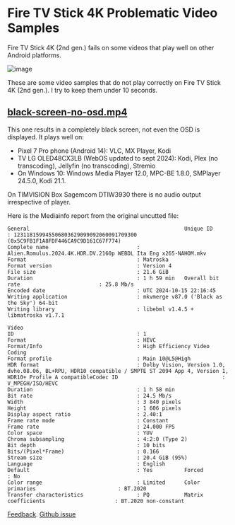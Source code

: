 # Fire TV Stick 4K Problematic Video Samples
Fire TV Stick 4K (2nd gen.) fails on some videos that play well on other Android platforms.

![image](https://github.com/user-attachments/assets/792af13e-5c01-4c28-836d-48ed154abb1a)

These are some video samples that do not play correctly on Fire TV Stick 4K (2nd gen.).
I try to keep them under 10 seconds.

## [black-screen-no-osd.mp4](https://github.com/colemar/fire-tv-stick-4k-problematic-video-samples/raw/refs/heads/main/video/black-screen-no-osd.mp4)
This one results in a completely black screen, not even the OSD is displayed.
It plays well on:
- Pixel 7 Pro phone (Android 14): VLC, MX Player, Kodi
- TV LG OLED48CX3LB (WebOS updated to sept 2024): Kodi, Plex (no transcoding), Jellyfin (no transcoding), Stremio
- On Windows 10: Windows Media Player 12.0, MPC-BE 1.8.0, SMPlayer 24.5.0, Kodi 21.1.

On TIMVISION Box Sagemcom DTIW3930 there is no audio output irrespective of player.

Here is the Mediainfo report from the original uncutted file:
```
General                                                 Unique ID                                : 123118159945506803629099092060091709300 (0x5C9FB1F1A8FDF446CA9C9D161C67F774)
Complete name                            : Alien.Romulus.2024.4K.HDR.DV.2160p WEBDL Ita Eng x265-NAHOM.mkv
Format                                   : Matroska
Format version                           : Version 4
File size                                : 21.6 GiB
Duration                                 : 1 h 59 min   Overall bit rate                         : 25.8 Mb/s
Encoded date                             : UTC 2024-10-15 22:16:45                                              Writing application                      : mkvmerge v87.0 ('Black as the Sky') 64-bit
Writing library                          : libebml v1.4.5 + libmatroska v1.7.1

Video
ID                                       : 1
Format                                   : HEVC
Format/Info                              : High Efficiency Video Coding
Format profile                           : Main 10@L5@High
HDR format                               : Dolby Vision, Version 1.0, dvhe.08.06, BL+RPU, HDR10 compatible / SMPTE ST 2094 App 4, Version 1, HDR10+ Profile A compatibleCodec ID                                 : V_MPEGH/ISO/HEVC
Duration                                 : 1 h 58 min
Bit rate                                 : 24.5 Mb/s
Width                                    : 3 840 pixels
Height                                   : 1 606 pixels
Display aspect ratio                     : 2.40:1
Frame rate mode                          : Constant
Frame rate                               : 24.000 FPS
Color space                              : YUV
Chroma subsampling                       : 4:2:0 (Type 2)
Bit depth                                : 10 bits
Bits/(Pixel*Frame)                       : 0.166
Stream size                              : 20.4 GiB (95%)                                                       Language                                 : English
Default                                  : Yes          Forced                                   : No
Color range                              : Limited      Color primaries                          : BT.2020
Transfer characteristics                 : PQ           Matrix coefficients                      : BT.2020 non-constant
```
[Feedback](https://www.reddit.com/r/firetvstick/comments/1g7mv91/fire_tv_stick_4k_does_not_play_some_pretty_common/).
[Github issue](https://github.com/jellyfin/jellyfin-androidtv/issues/2630)
